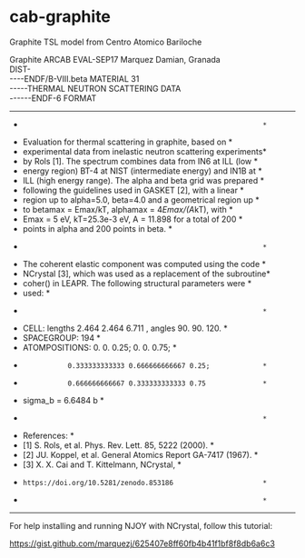 # cab-graphite
Graphite TSL model from Centro Atomico Bariloche

 Graphite   ARCAB     EVAL-SEP17 Marquez Damian, Granada               
                      DIST-                                            
----ENDF/B-VIII.beta  MATERIAL 31                                      
-----THERMAL NEUTRON SCATTERING DATA                                   
------ENDF-6 FORMAT                                                    
                                                                       
******************************************************************     
*                                                                *     
* Evaluation for thermal scattering in graphite, based on        *     
* experimental data from inelastic neutron scattering experiments*     
* by Rols [1]. The spectrum combines data from IN6 at ILL (low   *     
* energy region) BT-4 at NIST (intermediate energy) and IN1B at  *     
* ILL (high energy range). The alpha and beta grid was prepared  *     
* following the guidelines used in GASKET [2], with a linear     *     
* region up to alpha=5.0, beta=4.0 and a geometrical region up   *     
* to betamax = Emax/kT, alphamax = 4*Emax/(A*kT), with           *     
* Emax = 5 eV, kT=25.3e-3 eV, A = 11.898 for a total of 200      *     
* points in alpha and 200 points in beta.                        *     
*                                                                *     
* The coherent elastic component was computed using the code     *     
* NCrystal [3], which was used as a replacement of the subroutine*     
* coher() in LEAPR. The following structural parameters were     *     
* used:                                                          *     
*                                                                *     
* CELL: lengths 2.464 2.464 6.711 , angles 90. 90. 120.          *     
* SPACEGROUP: 194                                                *     
* ATOMPOSITIONS: 0. 0. 0.25; 0. 0. 0.75;                         *     
*                0.333333333333 0.666666666667 0.25;             *      
*                0.666666666667 0.333333333333 0.75              *     
* sigma_b = 6.6484 b                                             *     
*                                                                *     
* References:                                                    *     
* [1] S. Rols, et al. Phys. Rev. Lett. 85, 5222 (2000).          *     
* [2] JU. Koppel, et al. General Atomics Report GA-7417 (1967).  *     
* [3] X. X. Cai and T. Kittelmann, NCrystal,                     *     
*     https://doi.org/10.5281/zenodo.853186                      *     
*                                                                *     
******************************************************************     

For help installing and running NJOY with NCrystal, follow this
tutorial:

https://gist.github.com/marquezj/625407e8ff60fb4b41f1bf8f8db6a6c3

